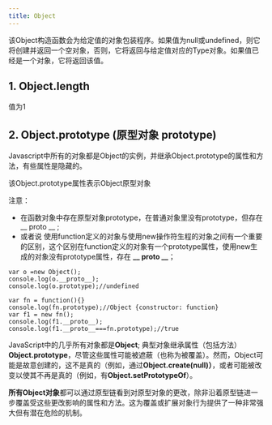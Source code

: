 ```yaml
---
title: Object
---
```

该Object构造函数会为给定值的对象包装程序。如果值为null或undefined，则它将创建并返回一个空对象，否则，它将返回与给定值对应的Type对象。如果值已经是一个对象，它将返回该值。

## 1. Object.length
值为1




## 2. Object.prototype (原型对象 prototype)
Javascript中所有的对象都是Object的实例，并继承Object.prototype的属性和方法，有些属性是隐藏的。


该Object.prototype属性表示Object原型对象

注意：
  * 在函数对象中存在原型对象prototype，在普通对象里没有prototype，但存在 __ proto __  ;
 * 或者说 使用function定义的对象与使用new操作符生程的对象之间有一个重要的区别，这个区别在function定义的对象有一个prototype属性，使用new生成的对象没有prototype属性，存在 **__ proto __**；

```js?linenums
var o =new Object();    
console.log(o.__proto__);
console.log(o.prototype);//undefined

var fn = function(){} 
console.log(fn.prototype);//Object {constructor: function}
var f1 = new fn();
console.log(f1.__proto__);
console.log(f1.__proto__===fn.prototype);//true
```

JavaScript中的几乎所有对象都是**Object**; 典型对象继承属性（包括方法）**Object.prototype**，尽管这些属性可能被遮蔽（也称为被覆盖）。然而，Object可能是故意创建的，这不是真的（例如，通过**Object.create(null)）**，或者可能被改变以使其不再是真的（例如，有**Object.setPrototypeOf**）。

**所有Object对象**都可以通过原型链看到对原型对象的更改，除非沿着原型链进一步覆盖受这些更改影响的属性和方法。这为覆盖或扩展对象行为提供了一种非常强大但有潜在危险的机制。